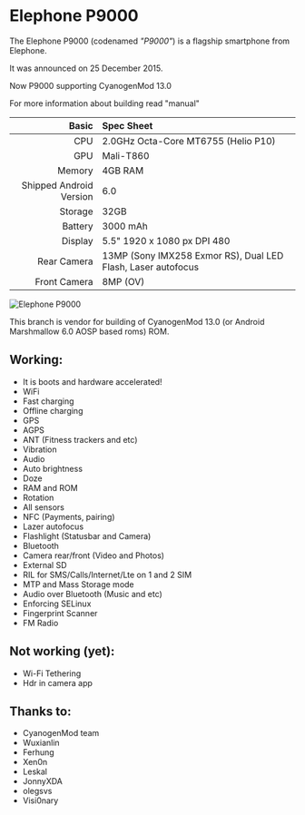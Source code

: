Elephone P9000
==============

The Elephone P9000 (codenamed _"P9000"_) is a flagship smartphone from Elephone.

It was announced on 25 December 2015.

Now P9000 supporting CyanogenMod 13.0

For more information about building read "manual"

Basic   | Spec Sheet
-------:|:-------------------------
CPU     | 2.0GHz Octa-Core MT6755 (Helio P10)
GPU     | Mali-T860
Memory  | 4GB RAM
Shipped Android Version | 6.0
Storage | 32GB
Battery | 3000 mAh
Display | 5.5" 1920 x 1080 px DPI 480
Rear Camera | 13MP (Sony IMX258 Exmor RS), Dual LED Flash, Laser autofocus
Front Camera | 8MP (OV)

![Elephone P9000](http://www.pixic.ru/i/p0Y19177m022b1u5.png "Elephone P9000 in black")

This branch is vendor for building of CyanogenMod 13.0 (or Android Marshmallow 6.0 AOSP based roms) ROM.

## Working:
 * It is boots and hardware accelerated!
 * WiFi
 * Fast charging
 * Offline charging
 * GPS
 * AGPS
 * ANT (Fitness trackers and etc)
 * Vibration
 * Audio
 * Auto brightness
 * Doze
 * RAM and ROM
 * Rotation
 * All sensors
 * NFC (Payments, pairing)
 * Lazer autofocus
 * Flashlight (Statusbar and Camera)
 * Bluetooth
 * Camera rear/front (Video and Photos)
 * External SD
 * RIL for SMS/Calls/Internet/Lte on 1 and 2 SIM
 * MTP and Mass Storage mode
 * Audio over Bluetooth (Music and etc)
 * Enforcing SELinux
 * Fingerprint Scanner
 * FM Radio

## Not working (yet):
 * Wi-Fi Tethering
 * Hdr in camera app

## Thanks to:
 * CyanogenMod team
 * Wuxianlin
 * Ferhung
 * Xen0n
 * Leskal
 * JonnyXDA
 * olegsvs
 * Visi0nary
